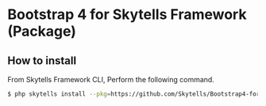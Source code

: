 # Bootstrap 4 for Skytells Framework (Package)

## How to install
From Skytells Framework CLI, Perform the following command.

```bash
$ php skytells install --pkg=https://github.com/Skytells/Bootstrap4-for-Skytells-Framework/raw/master/bootstrap4.pkg
```
